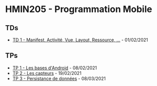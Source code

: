 # HMIN205 - Programmation Mobile

## **TDs**
* [TD 1 - Manifest, Activité, Vue, Layout, Ressource, ...](https://github.com/damdcn/HMIN205/tree/main/TD1) - 01/02/2021

## **TPs**
* [TP 1 - Les bases d'Android](https://github.com/damdcn/HMIN205/tree/main/TP1) - 08/02/2021
* [TP 2 - Les capteurs](https://github.com/damdcn/HMIN205/tree/main/TP2) - 19/02/2021
* [TP 3 - Persistance de données](https://github.com/damdcn/HMIN205/tree/main/TP3) - 08/03/2021